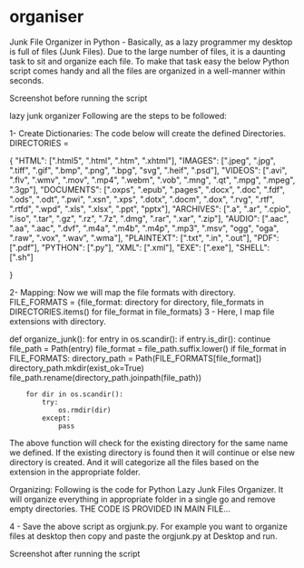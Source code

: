 # organiser


Junk File Organizer in Python -
Basically, as a lazy programmer my desktop is full of files (Junk Files). Due to the large number of files, it is a daunting task to sit and organize each file. To make that task easy the below Python script comes handy and all the files are organized in a well-manner within seconds.

Screenshot before running the script

lazy junk organizer
Following are the steps to be followed:

1- Create Dictionaries: The code below will create the defined Directories.
DIRECTORIES = 


{
    "HTML": [".html5", ".html", ".htm", ".xhtml"],
    "IMAGES": [".jpeg", ".jpg", ".tiff", ".gif", ".bmp", ".png", ".bpg", "svg",
               ".heif", ".psd"],
    "VIDEOS": [".avi", ".flv", ".wmv", ".mov", ".mp4", ".webm", ".vob", ".mng",
               ".qt", ".mpg", ".mpeg", ".3gp"],
    "DOCUMENTS": [".oxps", ".epub", ".pages", ".docx", ".doc", ".fdf", ".ods",
                  ".odt", ".pwi", ".xsn", ".xps", ".dotx", ".docm", ".dox",
                  ".rvg", ".rtf", ".rtfd", ".wpd", ".xls", ".xlsx", ".ppt",
                  "pptx"],
    "ARCHIVES": [".a", ".ar", ".cpio", ".iso", ".tar", ".gz", ".rz", ".7z",
                 ".dmg", ".rar", ".xar", ".zip"],
    "AUDIO": [".aac", ".aa", ".aac", ".dvf", ".m4a", ".m4b", ".m4p", ".mp3",
              ".msv", "ogg", "oga", ".raw", ".vox", ".wav", ".wma"],
    "PLAINTEXT": [".txt", ".in", ".out"],
    "PDF": [".pdf"],
    "PYTHON": [".py"],
    "XML": [".xml"],
    "EXE": [".exe"],
    "SHELL": [".sh"]

}


 2- Mapping: Now we will map the file formats with directory.
FILE_FORMATS = {file_format: directory
                for directory, file_formats in DIRECTORIES.items()
                for file_format in file_formats}
3 - Here, I map file extensions with directory.



def organize_junk():
    for entry in os.scandir():
        if entry.is_dir():
            continue
        file_path = Path(entry)
        file_format = file_path.suffix.lower()
        if file_format in FILE_FORMATS:
            directory_path = Path(FILE_FORMATS[file_format])
            directory_path.mkdir(exist_ok=True)
            file_path.rename(directory_path.joinpath(file_path))

        for dir in os.scandir():
            try:
                os.rmdir(dir)
            except:
                pass

The above function will check for the existing directory for the same name we defined. If the existing directory is found then it will continue or else new directory is created. And it will categorize all the files based on the extension in the appropriate folder.

Organizing: Following is the code for Python Lazy Junk Files Organizer. It will organize everything in appropriate folder in a single go and remove empty directories.
THE CODE IS PROVIDED IN MAIN FILE...


 4 - Save the above script as orgjunk.py. For example you want to organize files at desktop then copy and paste the orgjunk.py at Desktop and run.

Screenshot after running the script
